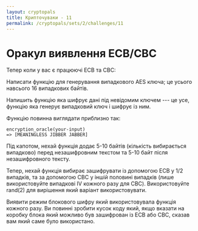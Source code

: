 ```yaml
---
layout: cryptopals
title: Крипточуваки - 11
permalink: /cryptopals/sets/2/challenges/11
---
```


# Оракул виявлення ECB/CBC

Тепер коли у вас є працюючі ECB та CBC:

Написати функцію для генерування випадкового AES ключа; це усього навсього 16 випадкових байтів.

Напишить функцію яка шифрує дані під невідомим ключем --- це усе, функцію яка генерує випадковий ключ і шифрує із ним.

Функцію повинна виглядати приблизно так:

```
encryption_oracle(your-input)
=> [MEANINGLESS JIBBER JABBER]
```
Під капотом, нехай функція додає 5-10 байтів (кількість вибирається випадково) перед незашифровним текстом та 5-10 байт після незашифровного тексту.

Тепер, нехай функція вибирає зашифрувати із допомогою ECB у 1/2 випадків, та за допомогою CBC у іншій половині випадків (лише використовуйте випадкові IV кожного разу для CBC). Використовуйте rand(2) для вирішення який варіант використовувати.

Виявити режим блокового шифру який використовувала функція кожного разу. Ви повинні зробити кусок коду який, якщо вказати на коробку блока який можливо був зашифрован із ECB або CBC, сказав вам який саме було використано.

